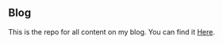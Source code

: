 ## Blog

This is the repo for all content on my blog. You can find it [Here](https://www.evanhorsley.com/blog/).